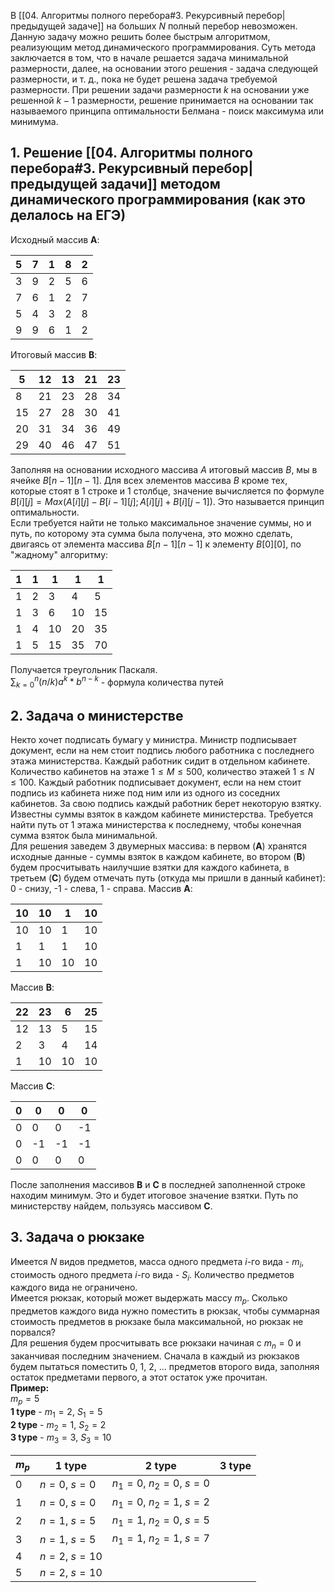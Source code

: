 В [[04. Алгоритмы полного перебора#3. Рекурсивный перебор|предыдущей задаче]] на больших $N$ полный перебор невозможен. Данную задачу можно решить более быстрым алгоритмом, реализующим метод динамического программирования. Суть метода заключается в том, что в начале решается задача минимальной размерности, далее, на основании этого решения - задача следующей размерности, и т. д., пока не будет решена задача требуемой размерности. При решении задачи размерности $k$ на основании уже решенной $k-1$ размерности, решение принимается на основании так называемого принципа оптимальности Белмана - поиск максимума или минимума.

## 1. Решение [[04. Алгоритмы полного перебора#3. Рекурсивный перебор|предыдущей задачи]] методом динамического программирования (как это делалось на ЕГЭ)
Исходный массив **A**:

|5|7|1|8|2|
|---|---|---|---|---|
|3|9|2|5|6|
|7|6|1|2|7|
|5|4|3|2|8|
|9|9|6|1|2|
  
Итоговый массив **B**:

|5|12|13|21|23|
|---|---|---|---|---|
|8|21|23|28|34|
|15|27|28|30|41|
|20|31|34|36|49|
|29|40|46|47|51|
  
Заполняя на основании исходного массива $A$ итоговый массив $B$, мы в ячейке $B[n-1][n-1]$. Для всех элементов массива $B$ кроме тех, которые стоят в 1 строке и 1 столбце, значение вычисляется по формуле $B[i][j] = Max(A[i][j]-B[i-1][j]; A[i][j]+B[i][j-1])$. Это называется принцип оптимальности.  
Если требуется найти не только максимальное значение суммы, но и путь, по которому эта сумма была получена, это можно сделать, двигаясь от элемента массива $B[n-1][n-1]$ к элементу $B[0][0]$, по "жадному" алгоритму:

|1|1|1|1|1|
|---|---|---|---|---|
|1|2|3|4|5|
|1|3|6|10|15|
|1|4|10|20|35|
|1|5|15|35|70|
  
Получается треугольник Паскаля.  
$\sum{^n_{k=0}}{(n/k)a^k*b^{n-k}}$ - формула количества путей
## 2. Задача о министерстве
Некто хочет подписать бумагу у министра. Министр подписывает документ, если на нем стоит подпись любого работника с последнего этажа министерства. Каждый работник сидит в отдельном кабинете. Количество кабинетов на этаже $1\leq M\leq 500$, количество этажей $1\leq N\leq 100$. Каждый работник подписывает документ, если на нем стоит подпись из кабинета ниже под ним или из одного из соседних кабинетов. За свою подпись каждый работник берет некоторую взятку. Известны суммы взяток в каждом кабинете министерства. Требуется найти путь от 1 этажа министерства к последнему, чтобы конечная сумма взяток была минимальной.  
Для решения заведем 3 двумерных массива: в первом (**A**) хранятся исходные данные - суммы взяток в каждом кабинете, во втором (**B**) будем просчитывать наилучшие взятки для каждого кабинета, в третьем (**C**) будем отмечать путь (откуда мы пришли в данный кабинет): 0 - снизу, -1 - слева, 1 - справа.
Массив **A**:

|10|10|1|10|
|---|---|---|---|
|10|10|1|10|
|1|1|1|10|
|1|10|10|10|
  
Массив **B**:

| 22  | 23  | 6   | 25  |
| --- | --- | --- | --- |
| 12  | 13  | 5   | 15  |
| 2   | 3   | 4   | 14  |
| 1   | 10  | 10  | 10  |
  
Массив **C**:

|0|0|0|0|
|---|---|---|---|
|0|0|0|-1|
|0|-1|-1|-1|
|0|0|0|0|
  
После заполнения массивов **B** и **C** в последней заполненной строке находим минимум. Это и будет итоговое значение взятки. Путь по министерству найдем, пользуясь массивом **C**.
## 3. Задача о рюкзаке
Имеется $N$ видов предметов, масса одного предмета $i$-го вида - $m_i$, стоимость одного предмета $i$-го вида - $S_i$​. Количество предметов каждого вида не ограничено.  
Имеется рюкзак, который может выдержать массу $m_р$. Сколько предметов каждого вида нужно поместить в рюкзак, чтобы суммарная стоимость предметов в рюкзаке была максимальной, но рюкзак не порвался?  
Для решения будем просчитывать все рюкзаки начиная с $m_n=0$ и заканчивая последним значением. Сначала в каждый из рюкзаков будем пытаться поместить 0, 1, 2, ... предметов второго вида, заполняя остаток предметами первого, а этот остаток уже прочитан.  
**Пример:**  
$m_р = 5$  
**1 type** - $m_1=2$, $S_1=5$  
**2 type** - $m_2=1$, $S_2=2$  
**3 type** - $m_3=3$, $S_3=10$  

| $m_р$ | 1 type        | 2 type                  | 3 type |
| ----- | ------------- | ----------------------- | ------ |
| 0     | $n=0$, $s=0$  | $n_1=0$, $n_2=0$, $s=0$ |        |
| 1     | $n=0$, $s=0$  | $n_1=0$, $n_2=1$, $s=2$ |        |
| 2     | $n=1$, $s=5$  | $n_1=1$, $n_2=0$, $s=5$ |        |
| 3     | $n=1$, $s=5$  | $n_1=1$, $n_2=1$, $s=7$ |        |
| 4     | $n=2$, $s=10$ |                         |        |
| 5     | $n=2$, $s=10$ |                         |        |
